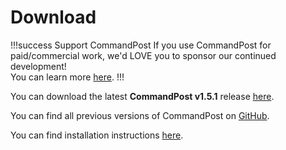 # Download

!!!success Support CommandPost
If you use CommandPost for paid/commercial work, we'd LOVE you to sponsor our continued development!<br />
You can learn more [here](/sponsor).
!!!

You can download the latest **CommandPost v1.5.1** release [here](https://github.com/CommandPost/CommandPost/releases/download/1.5.1/CommandPost_1.5.1.dmg).

You can find all previous versions of CommandPost on [GitHub](https://github.com/CommandPost/CommandPost/releases/).

You can find installation instructions [here](/installation).